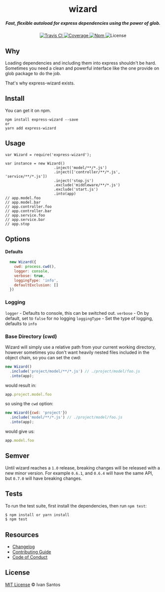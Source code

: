 <h1 align="center">wizard</h1>

<h5 align="center">Fast, flexible autoload for express dependencies using the power of glob.</h5>

<div align="center">
  <a href="http://travis-ci.org/pragmaticivan/wizard">
    <img src="https://secure.travis-ci.org/pragmaticivan/wizard.svg?branch=master" alt="Travis CI" />
  </a>

  <a href="https://codecov.io/gh/pragmaticivan/wizard">
    <img src="https://codecov.io/gh/pragmaticivan/wizard/branch/master/graph/badge.svg" alt="Coverage" />
  </a>

  <a href="https://www.npmjs.com/package/express-wizard">
    <img src="https://img.shields.io/npm/v/express-wizard.svg" alt="Npm" />
  </a>

  <img src="https://img.shields.io/npm/l/express-wizard.svg" alt="License">
</div>

## Why

Loading dependencies and including them into express shouldn't be hard. Sometimes you need a clean and powerful interface like the one provide on glob package to do the job.

That's why express-wizard exists.

## Install

You can get it on npm.

```
npm install express-wizard --save
or
yarn add express-wizard
```
## Usage
```
var Wizard = require('express-wizard');

var instance = new Wizard()
                      .inject('model/**/*.js')
                      .inject(['controller/**/*.js', 'service/**/*.js'])
                      .inject('stop.js')
                      .exclude('middleware/**/*.js')
                      .exclude('start.js')
                      .into(app)
// app.model.foo
// app.model.bar
// app.controller.foo
// app.controller.bar
// app.service.foo
// app.service.bar
// app.stop

```

## Options

#### Defaults

  ```js
    new Wizard({
      cwd: process.cwd(),
      logger: console,
      verbose: true,
      loggingType: 'info',
      defaultExclusion: []
    })
  ```
### Logging

  `logger` - Defaults to console, this can be switched out.
  `verbose` - On by default, set to `false` for no logging
  `loggingType` - Set the type of logging, defaults to `info`

### Base Directory (cwd)

  Wizard will simply use a relative path from your current working directory, however sometimes you don't want heavily nested files included in the object chain, so you can set the cwd:

  ```js
  new Wizard()
    .include('project/model/**/*.js') // ./project/model/foo.js
    .into(app);
  ```

  would result in:

  ```js
  app.project.model.foo
  ```

  so using the `cwd` option:

  ```js
  new Wizard({cwd: 'project'})
    .include('model/**/*.js') // ./project/model/foo.js
    .into(app);
  ```
  would give us:

  ```js
  app.model.foo
  ```


## Semver

Until wizard reaches a `1.0` release, breaking changes will be released with a new minor version. For example `0.6.1`, and `0.6.4` will have the same API, but `0.7.0` will have breaking changes.

## Tests

To run the test suite, first install the dependencies, then run `npm test`:

  ```bash
  $ npm install or yarn install
  $ npm test
  ```
## Resources

* [Changelog](https://github.com/pragmaticivan/wizard/blob/master/CHANGELOG.md)
* [Contributing Guide](https://github.com/pragmaticivan/wizard/blob/master/CONTRIBUTING.md)
* [Code of Conduct](https://github.com/pragmaticivan/wizard/blob/master/CODE_OF_CONDUCT.md)

## License

[MIT License](http://pragmaticivan.mit-license.org/) © Ivan Santos
